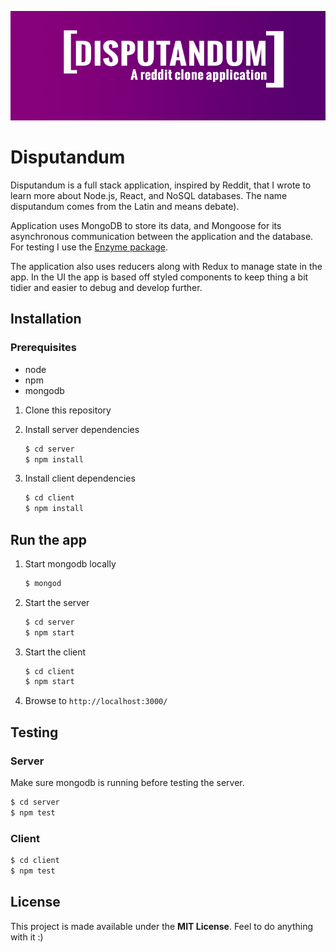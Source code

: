 ![Disputandum banner](img/banner.png "Banner for readme")
# Disputandum

Disputandum is a full stack application, inspired by Reddit, that I wrote to learn more about Node.js, React, and NoSQL databases. The name disputandum comes from the Latin and means debate).

Application uses MongoDB to store its data, and Mongoose for its asynchronous communication between the application and the database. For testing I use the [Enzyme package](https://enzymejs.github.io/enzyme/).

The application also uses reducers along with Redux to manage state in the app. In the UI the app is based off styled components to keep thing a bit tidier and easier to debug and develop further.


## Installation

### Prerequisites

* node
* npm
* mongodb

1. Clone this repository

2. Install server dependencies
    ```bash
    $ cd server
    $ npm install
    ```
3. Install client dependencies
    ```bash
    $ cd client
    $ npm install
    ```

## Run the app

1. Start mongodb locally
    ```bash
    $ mongod
    ```
2. Start the server
    ```bash
    $ cd server
    $ npm start
    ```
3. Start the client
    ```bash
    $ cd client
    $ npm start
    ```
4. Browse to `http://localhost:3000/`

## Testing

### Server
Make sure mongodb is running before testing the server.
```bash
$ cd server
$ npm test
```

### Client
```bash
$ cd client
$ npm test
```

## License

This project is made available under the **MIT License**. Feel to do anything with it :)
